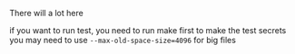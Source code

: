 There will a lot here

if you want to run test, you need to run make first to make the test secrets
 you may need to use `--max-old-space-size=4096` for big files
